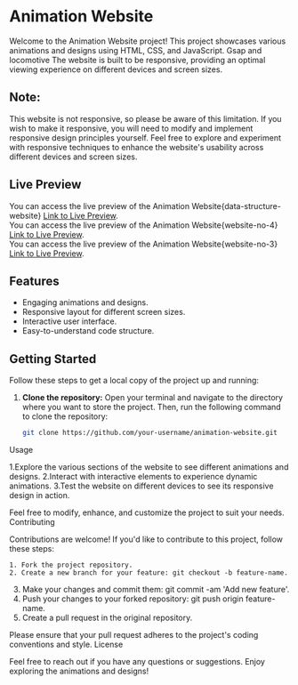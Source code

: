 # Animation Website

Welcome to the Animation Website project! This project showcases various animations and designs using HTML, CSS, and JavaScript. Gsap and locomotive The website is built to be responsive, providing an optimal viewing experience on different devices and screen sizes.
## Note:

This website is not responsive, so please be aware of this limitation. If you wish to make it responsive, you will need to modify and implement responsive design principles yourself. Feel free to explore and experiment with responsive techniques to enhance the website's usability across different devices and screen sizes.

## Live Preview

You can access the live preview of the Animation Website{data-structure-website} [Link to Live Preview](https://data-structure-website.netlify.app/).<br>
You can access the live preview of the Animation Website{website-no-4} [Link to Live Preview](https://product4.netlify.app/).<br>
You can access the live preview of the Animation Website{website-no-3} [Link to Live Preview](https://duo1.netlify.app/).<br>

## Features

- Engaging animations and designs.
- Responsive layout for different screen sizes.
- Interactive user interface.
- Easy-to-understand code structure.

## Getting Started

Follow these steps to get a local copy of the project up and running:

1. **Clone the repository:** Open your terminal and navigate to the directory where you want to store the project. Then, run the following command to clone the repository:

   ```bash
   git clone https://github.com/your-username/animation-website.git

Usage

  1.Explore the various sections of the website to see different animations and designs.
    2.Interact with interactive elements to experience dynamic animations.
    3.Test the website on different devices to see its responsive design in action.

Feel free to modify, enhance, and customize the project to suit your needs.
Contributing

Contributions are welcome! If you'd like to contribute to this project, follow these steps:

    1. Fork the project repository.
    2. Create a new branch for your feature: git checkout -b feature-name.
   3. Make your changes and commit them: git commit -am 'Add new feature'.
   4. Push your changes to your forked repository: git push origin feature-name.
   5. Create a pull request in the original repository.

Please ensure that your pull request adheres to the project's coding conventions and style.
License


Feel free to reach out if you have any questions or suggestions. Enjoy exploring the animations and designs!



